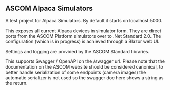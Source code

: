 ## ASCOM Alpaca Simulators
A test project for Alpaca Simulators. By default it starts on localhost:5000.

This exposes all current Alpaca devices in simulator form. They are direct ports from the ASCOM Platform simulators over to .Net Standard 2.0. The configuration (which is in progress) is achieved through a Blazor web UI.

Settings and logging are provided by the ASCOM Standard libraries.

This supports Swagger / OpenAPI on the /swagger url. Please note that the documentation on the ASCOM website should be considered canonical, to better handle serialization of some endpoints (camera images) the  automatic serializer is not used so the swagger doc here shows a string as the return.